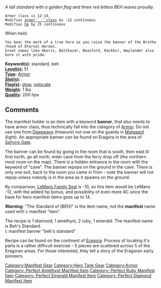 *A tall standard with a golden flag and three red letters BEH waves
proudly.*

`Armor class is 12-14.`  
`Modifies `[`armor`` ``class`](Armor_Class "wikilink")` by -22 continuous`  
`Modifies `[`hp`](Hit_Points "wikilink")` by 25 continuous`

When held:

`You bear the mark of a true hero as you raise the banner of the Brotherhood of Eternal Heroes.`  
`Great names like Akeris, Balthazar, Beauford, Rackhir, Waylander also bore it with pride.`

**Keyword(s):** standard, beh  
**[Level(s)](Object_Level "wikilink"):** 51  
**[Type](:Category:_Object_Types "wikilink"):**
[Armor](:Category:_Armor "wikilink")  
**[Slot(s)](Object_Slots "wikilink"):** <held>.  
**[Flag(s)](:Category:_Object_Flags "wikilink"):**
[glow](Glow_Flag "wikilink"), [nolocate](Nolocate_Flag "wikilink")  
**[Weight](Object_Weight "wikilink"):** 1 lbs  
**[Quality](Object_Quality "wikilink"):** 200 hps  

## Comments

The manifest holder is an item with a keyword **banner**, that also
needs to have armor class, thus technically fall into the category of
[Armor](:Category:Armor "wikilink"). Do not use one from
[Deepways](:Category:Deepways "wikilink") (treasure) not one on the
guards in [Midgaard](:Category:Midgaard "wikilink") (light). An
appropriate banner can be found on Eragora in the area of [Sphynx
Gate](:Category:Sphynx_Gate "wikilink").

The banner can be found by going to the room that is south, then east
til first north, go all north, enter cave from the ferry drop off (the
northern most room on the map). There is a hidden entrance in the room
with the keyword of "cave". The banner repops on the ground in the cave.
There is only one exit, back to the room you came in from - note the
banner will not repop unless nobody is in the area as it spawns on the
ground.

By comparison, [LeMans Family Seal](LeMans_Family_Seal "wikilink") is
-10, so this item would be LeMans -12, with the added hp bonus, and
possibility of even more AC since the base for hero manifest items goes
up to 14.

**Warning**: "The Standard of \[BEH\]" is the item name, not the
**manifest** name used with c manifest "item".

<spoiler text="click here for spoilers"> The recipe is 1 diamond, 1
amethyst, 2 ruby, 1 emerald. The manifest name is Beh's Standard.  
c manifest banner "beh's standard" </spoiler>

Recipe can be found on the continent of
[Eragora](:Category:Eragora "wikilink"). Process of locating it's parts
is a rather difficult exercise - 5 pieces are scattered across 5 of the
Eragoran areas. For those interested, they tell a story of the Eragoran
early pioneers.

[Category:Manifest Gear](Category:Manifest_Gear "wikilink")
[Category:Hero Tank Gear](Category:Hero_Tank_Gear "wikilink")
[Category:Armor](Category:Armor "wikilink") [Category: Perfect Amethyst
Manifest Item](Category:_Perfect_Amethyst_Manifest_Item "wikilink")
[Category: Perfect Ruby Manifest
Item](Category:_Perfect_Ruby_Manifest_Item "wikilink") [Category:
Perfect Emerald Manifest
Item](Category:_Perfect_Emerald_Manifest_Item "wikilink") [Category:
Perfect Diamond Manifest
Item](Category:_Perfect_Diamond_Manifest_Item "wikilink")
